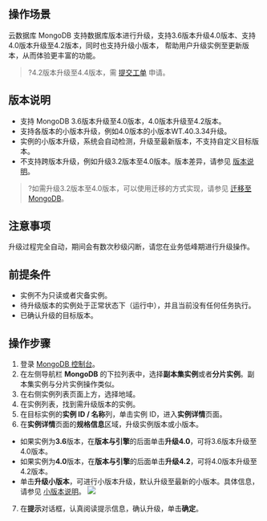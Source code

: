 ## 操作场景

云数据库 MongoDB 支持数据库版本进行升级，支持3.6版本升级4.0版本、支持4.0版本升级至4.2版本，同时也支持升级小版本， 帮助用户升级实例至更新版本，从而体验更丰富的功能。 

>?4.2版本升级至4.4版本，需 [提交工单](https://console.cloud.tencent.com/workorder/category) 申请。

## 版本说明

- 支持 MongoDB 3.6版本升级至4.0版本，4.0版本升级至4.2版本。
- 支持各版本的小版本升级，例如4.0版本的小版本WT.40.3.34升级。
- 实例的小版本升级，系统会自动检测，升级至最新版本，不支持自定义目标版本。
- 不支持跨版本升级，例如升级3.2版本至4.0版本。版本差异，请参见 [版本说明](https://cloud.tencent.com/document/product/240/33710#bbsm)。

>?如需升级3.2版本至4.0版本，可以使用迁移的方式实现，请参见 [迁移至 MongoDB](https://cloud.tencent.com/document/product/571/13724)。

## 注意事项

升级过程完全自动，期间会有数次秒级闪断，请您在业务低峰期进行升级操作。

## 前提条件

- 实例不为只读或者灾备实例。
- 待升级版本的实例处于正常状态下（运行中），并且当前没有任何任务执行。
- 已确认升级的目标版本。

## 操作步骤

1. 登录 [MongoDB 控制台](https://console.cloud.tencent.com/mongodb)。
2. 在左侧导航栏 **MongoDB** 的下拉列表中，选择**副本集实例**或者**分片实例**。副本集实例与分片实例操作类似。
3. 在右侧实例列表页面上方，选择地域。
4. 在实例列表，找到需升级版本的实例。
5. 在目标实例的**实例 ID / 名称**列，单击实例 ID，进入**实例详情**页面。
6. 在**实例详情**页面的**规格信息**区域，升级实例版本或小版本。
 - 如果实例为**3.6**版本，在**版本与引擎**的后面单击**升级4.0**，可将3.6版本升级至4.0版本。
 - 如果实例为**4.0**版本，在**版本与引擎**的后面单击**升级4.2**，可将4.0版本升级至4.2版本。
 - 单击**升级小版本**，可进行小版本升级，默认升级至最新的小版本。具体信息，请参见 [小版本说明](https://cloud.tencent.com/document/product/240/33710#xbbsm)。
 ![](https://qcloudimg.tencent-cloud.cn/raw/44c8480145a4200e6ca46a5c66cc9129.png)
7. 在**提示**对话框，认真阅读提示信息，确认升级，单击**确定**。

